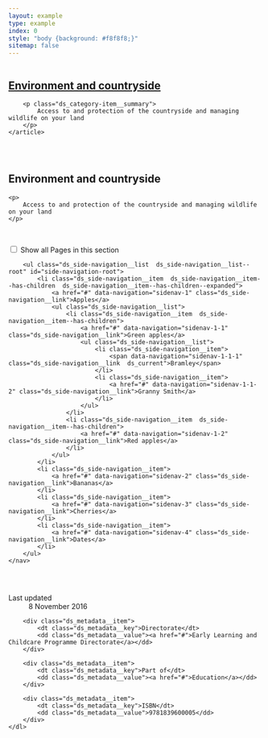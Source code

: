 ```yaml
---
layout: example
type: example
index: 0
style: "body {background: #f8f8f8;}"
sitemap: false
---
```


<style>
.card-experiment {
    display: grid;
    grid-gap: 30px;
}



</style>

<div class="card-experiment">

<div class="ds_card  ds_card--no-padding">
    <article class="ds_category-item">
        <h2 class="ds_category-item__title">
            <a data-navigation="category-item-1" href="#" class="ds_category-item__link">Environment and countryside</a>
        </h2>

        <p class="ds_category-item__summary">
            Access to and protection of the countryside and managing wildlife on your land
        </p>
    </article>
</div>


<div class="ds_card">
    <h2>
        Environment and countryside
    </h2>

    <p>
        Access to and protection of the countryside and managing wildlife on your land
    </p>
</div>


<div class="ds_card  ds_card--no-padding">
    <nav role="navigation" aria-label="Sections" class="ds_side-navigation" data-module="ds-side-navigation">
        <input type="checkbox" class="visually-hidden" id="show-side-navigation" aria-controls="side-navigation-root" />
        <label class="ds_side-navigation__expand  ds_link" for="show-side-navigation"><span class="visually-hidden">Show all</span> Pages in this section <span class="ds_side-navigation__expand-indicator"></span></label>

        <ul class="ds_side-navigation__list  ds_side-navigation__list--root" id="side-navigation-root">
            <li class="ds_side-navigation__item  ds_side-navigation__item--has-children  ds_side-navigation__item--has-children--expanded">
                <a href="#" data-navigation="sidenav-1" class="ds_side-navigation__link">Apples</a>
                <ul class="ds_side-navigation__list">
                    <li class="ds_side-navigation__item  ds_side-navigation__item--has-children">
                        <a href="#" data-navigation="sidenav-1-1" class="ds_side-navigation__link">Green apples</a>
                        <ul class="ds_side-navigation__list">
                            <li class="ds_side-navigation__item">
                                <span data-navigation="sidenav-1-1-1" class="ds_side-navigation__link  ds_current">Bramley</span>
                            </li>
                            <li class="ds_side-navigation__item">
                                <a href="#" data-navigation="sidenav-1-1-2" class="ds_side-navigation__link">Granny Smith</a>
                            </li>
                        </ul>
                    </li>
                    <li class="ds_side-navigation__item  ds_side-navigation__item--has-children">
                        <a href="#" data-navigation="sidenav-1-2" class="ds_side-navigation__link">Red apples</a>
                    </li>
                </ul>
            </li>
            <li class="ds_side-navigation__item">
                <a href="#" data-navigation="sidenav-2" class="ds_side-navigation__link">Bananas</a>
            </li>
            <li class="ds_side-navigation__item">
                <a href="#" data-navigation="sidenav-3" class="ds_side-navigation__link">Cherries</a>
            </li>
            <li class="ds_side-navigation__item">
                <a href="#" data-navigation="sidenav-4" class="ds_side-navigation__link">Dates</a>
            </li>
        </ul>
    </nav>
</div>

<div class="ds_card">
    <dl class="ds_metadata">
        <div class="ds_metadata__item">
            <dt class="ds_metadata__key">Last updated</dt>
            <dd class="ds_metadata__value">8 November 2016</dd>
        </div>

        <div class="ds_metadata__item">
            <dt class="ds_metadata__key">Directorate</dt>
            <dd class="ds_metadata__value"><a href="#">Early Learning and Childcare Programme Directorate</a></dd>
        </div>

        <div class="ds_metadata__item">
            <dt class="ds_metadata__key">Part of</dt>
            <dd class="ds_metadata__value"><a href="#">Education</a></dd>
        </div>

        <div class="ds_metadata__item">
            <dt class="ds_metadata__key">ISBN</dt>
            <dd class="ds_metadata__value">9781839600005</dd>
        </div>
    </dl>
</div>

</div>
